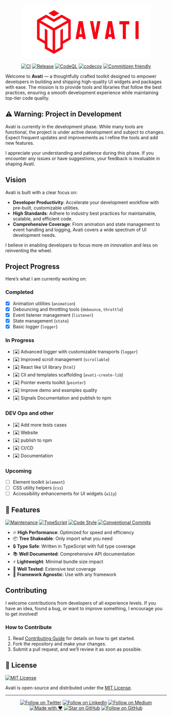 
<p align="center"><a href="https://avati.io" target="_blank">
<img src="./.art/logo.png" width="400" alt="Avati Logo">
</a></p>

<div align="center">

[![CI](https://github.com/KhaledSMQ/avati/actions/workflows/ci.yml/badge.svg)](https://github.com/KhaledSMQ/avati/actions/workflows/ci.yml)
[![Release](https://github.com/KhaledSMQ/avati/actions/workflows/release.yml/badge.svg)](https://github.com/KhaledSMQ/avati/actions/workflows/release.yml)
[![CodeQL](https://github.com/KhaledSMQ/avati/actions/workflows/codeql.yml/badge.svg)](https://github.com/KhaledSMQ/avati/actions/workflows/codeql.yml)
[![codecov](https://codecov.io/gh/KhaledSMQ/avati/branch/master/graph/badge.svg)](https://codecov.io/gh/KhaledSMQ/avati)
[![Commitizen friendly](https://img.shields.io/badge/commitizen-friendly-brightgreen.svg)](http://commitizen.github.io/cz-cli/)

</div>

Welcome to **Avati** — a thoughtfully crafted toolkit designed to empower developers in building and shipping high-quality UI widgets and packages with ease. The mission is to provide tools and libraries that follow the best practices, ensuring a smooth development experience while maintaining top-tier code quality.

## ⚠️ Warning: Project in Development
Avati is currently in the development phase. While many tools are functional, the project is under active development and subject to changes. Expect frequent updates and improvements as I refine the tools and add new features.

I appreciate your understanding and patience during this phase. If you encounter any issues or have suggestions, your feedback is invaluable in shaping Avati.
## Vision

Avati is built with a clear focus on:

- **Developer Productivity**: Accelerate your development workflow with pre-built, customizable utilities.
- **High Standards**: Adhere to industry best practices for maintainable, scalable, and efficient code.
- **Comprehensive Coverage**: From animation and state management to event handling and logging, Avati covers a wide spectrum of UI development needs.

I believe in enabling developers to focus more on innovation and less on reinventing the wheel.

## Project Progress

Here’s what I am currently working on:

### Completed
- [x] Animation utilities (`animation`)
- [x] Debouncing and throttling tools (`debounce`, `throttle`)
- [x] Event listener management (`listener`)
- [x] State management (`state`)
- [x] Basic logger (`logger`)

### In Progress
- [⌛] Advanced logger with customizable transports (`logger`)
- [⌛] Improved scroll management (`scrollable`)
- [⌛] React like UI library (`html`)
- [⌛] Cli and templates scaffolding (`avati-create-lib`)
- [⌛] Pointer events toolkit (`pointer`)
- [⌛] Improve demo and examples quality
- [⌛] Signals Documentation and publish to npm

### DEV Ops and other
- [⌛] Add more tests cases
- [⌛] Website
- [⌛] publish to npm
- [⌛] CI/CD
- [⌛] Documentation

### Upcoming
- [ ] Element toolkit (`element`)
- [ ] CSS utility helpers (`css`)
- [ ] Accessibility enhancements for UI widgets (`a11y`)

## 🚀 Features

[![Maintenance](https://img.shields.io/badge/Maintained%3F-yes-green.svg)](https://github.com/KhaledSMQ/avati/graphs/commit-activity)
[![TypeScript](https://img.shields.io/badge/TypeScript-Ready-blue.svg)](https://www.typescriptlang.org/)
[![Code Style](https://img.shields.io/badge/code_style-prettier-ff69b4.svg)](https://prettier.io/)
[![Conventional Commits](https://img.shields.io/badge/Conventional%20Commits-1.0.0-yellow.svg)](https://conventionalcommits.org)

- 🔥 **High Performance**: Optimized for speed and efficiency
- 📦 **Tree Shakeable**: Only import what you need
- 🔒 **Type Safe**: Written in TypeScript with full type coverage
- 📚 **Well Documented**: Comprehensive API documentation
- ⚡️ **Lightweight**: Minimal bundle size impact
- 🧪 **Well Tested**: Extensive test coverage
- 🔄 **Framework Agnostic**: Use with any framework

## Contributing

I welcome contributions from developers of all experience levels. If you have an idea, found a bug, or want to improve something, I encourage you to get involved!

### How to Contribute
1. Read [Contributing Guide](https://github.com/KhaledSMQ/avati/blob/master/Contributing.md) for details on how to get started.
2. Fork the repository and make your changes.
3. Submit a pull request, and we’ll review it as soon as possible.
 
## 📝 License

[![MIT License](https://img.shields.io/badge/license-MIT-blue.svg)](https://github.com/KhaledSMQ/avati/blob/master/LICENSE)

Avati is open-source and distributed under the [MIT License](https://github.com/KhaledSMQ/avati/blob/master/LICENSE).

---
<div align="center">

[![Follow on Twitter](https://img.shields.io/twitter/follow/KhaledSMQ.svg?style=social)](https://x.com/khaledsmq_)
[![Follow on LinkedIn](https://img.shields.io/badge/LinkedIn-Connect-blue.svg)](https://www.linkedin.com/in/khaledsmq/)
[![Follow on Medium](https://img.shields.io/badge/Medium-Follow-black.svg)](https://medium.com/@khaled.smq)
[![Made with ❤️](https://img.shields.io/badge/Made%20with-❤️-red.svg)](https://github.com/KhaledSMQ)
[![Star on GitHub](https://img.shields.io/github/stars/KhaledSMQ/avati.svg?style=social)](https://github.com/KhaledSMQ/avati/stargazers)
[![Follow on GitHub](https://img.shields.io/github/followers/KhaledSMQ.svg?style=social&label=Follow)](https://github.com/KhaledSMQ)

</div>
